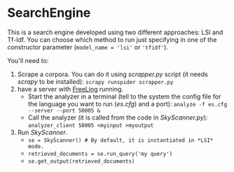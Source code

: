 # SearchEngine
This is a search engine developed using two different approaches: LSI and Tf-Idf. You can choose which method to run just specifying in one of the constructor parameter (```model_name = 'lsi'``` or ```'tfidf'```). 

You'll need to:
1. Scrape a corpora. You can do it using *scrapper.py* script (it needs *scrapy* to be installed): ```scrapy runspider scrapper.py```
2. have a server with [FreeLing](http://nlp.lsi.upc.edu/freeling/index.php/node/1) running.
    - Start the analyzer in a terminal (tell to the system the config file for the language you want to run (*es.cfg*) and a port): ```analyze -f es.cfg --server --port 50005 &```
    - Call the analyzer (it is called from the code in *SkyScanner.py*): ```analyzer_client 50005 <myinput >myoutput```
3. Run *SkyScanner*. 
    - ```se = SkyScanner() # By default, it is instantiated in *LSI* mode.```
    - ```retrieved_documents = se.run_query('my query')```
    - ```se.get_output(retrieved_documents)```
